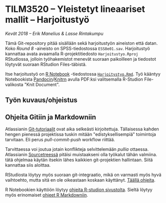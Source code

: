 # TILM3520 &ndash; Yleistetyt lineaariset mallit &ndash; Harjoitustyö

*Kevät 2018 &ndash; Erik Manelius &amp; Lasse Rintakumpu*

Tämä Git-repository pitää sisällään sekä harjoitustyön aineiston että datan. Koko *Round 8* -aineisto on SPSS-tiedostossa `ESS8e01.sav`. Harjoitustyö kannattaa avata avaamalla R-projektitiedosto `Harjoitustyo.Rproj` RStudiossa, jolloin työhakemistot menevät suoraan paikoilleen ja tiedostot löytyvät suoraan RStudion Files-täbistä. 

Itse harjoitustyö  on [R Notebook](https://rmarkdown.rstudio.com/r_notebooks.html) -tiedostossa [`Harjoitystyo.Rmd`](https://github.com/rintakumpu/tilm3520/blob/master/Harjoitustyo.Rmd). Työ kääntyy Notebookista [Pandocin](https://pandoc.org/)/[Knitrn](https://yihui.name/knitr/) avulla PDF:ksi valitsemalla R-Studion File-valikosta "Knit Document".

## Työn kuvaus/ohjeistus

## Ohjeita Gitiin ja Markdowniin

Atlassianin [Git-tutoriaalit](https://www.atlassian.com/git/tutorials/) ovat aika selkeästi kirjoitettuja. Tällaisessa kahden hengen pienessä projektissa tuskin mitään "edistyksellisempiä" toimintoja tarvitaan. Eli perus *pull-commit-push* workflow riittää. 

Tarvittaessa voi joutua jotain konflikteja selvittelemään *pullia* ottaessa. Atlassianin [Sourcetreessä](https://www.sourcetreeapp.com/) pitäisi muistaakseni olla työkalut tähän valmiina. tätä ohjelmaa käytän itsekin lähes kaikkien git-projektien hallintaan. Siitä kannattaa siis aloittaa.

RStudiosta löytyy myös suoraan git-integraatio, mikä on varmasti myös hyvä vaihtoehto, mutta sitä en ole oikeastaan koskaan käyttänyt. [Täällä ohjeita](https://support.rstudio.com/hc/en-us/articles/200532077-Version-Control-with-Git-and-SVN). 

R Notebookien käyttöön löytyy [ohjeita R-studion sivustolta](https://rmarkdown.rstudio.com/r_notebooks.html). Sieltä löytyy myös erinomaiset [ohjeet R Markdowniin](https://rmarkdown.rstudio.com/lesson-1.html).
